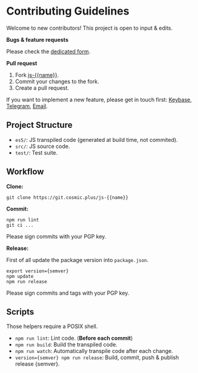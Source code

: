# Contributing Guidelines

Welcome to new contributors! This project is open to input & edits.

**Bugs & feature requests**

Please check the [dedicated form](https://github.com/cosmic-plus/js-{{name}}/issues/new/choose).

**Pull request**

1. Fork [js-{{name}}](https://github.com/cosmic-plus/js-{{name}}).
2. Commit your changes to the fork.
3. Create a pull request.

If you want to implement a new feature, please get in touch first:
[Keybase](https://keybase.io/team/cosmic_plus),
[Telegram](https://t.me/cosmic_plus), [Email](mailto:mister.ticot@cosmic.plus).

## Project Structure

- `es5/`: JS transpiled code (generated at build time, not commited).
- `src/`: JS source code.
- `test/`: Test suite.

## Workflow

**Clone:**

```
git clone https://git.cosmic.plus/js-{{name}}
```

**Commit:**

```
npm run lint
git ci ...
```

Please sign commits with your PGP key.

**Release:**

First of all update the package version into `package.json`.

```
export version={semver}
npm update
npm run release
```

Please sign commits and tags with your PGP key.

## Scripts

Those helpers require a POSIX shell.

- `npm run lint`: Lint code. (**Before each commit**)
- `npm run build`: Build the transpiled code.
- `npm run watch`: Automatically transpile code after each change.
- `version={semver} npm run release`: Build, commit, push & publish release
  {semver}.
